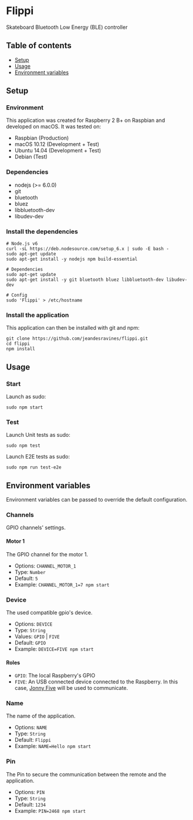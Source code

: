# Flippi

Skateboard Bluetooth Low Energy (BLE) controller


## Table of contents

* [Setup](#setup)
* [Usage](#usage)
* [Environment variables](#environment-variables)


## Setup

### Environment

This application was created for Raspberry 2 B+ on Raspbian and developed on macOS.
It was tested on:
- Raspbian (Production)
- macOS 10.12 (Development + Test)
- Ubuntu 14.04 (Development + Test)
- Debian (Test)

### Dependencies

- nodejs (>= 6.0.0)
- git
- bluetooth
- bluez
- libbluetooth-dev
- libudev-dev

### Install the dependencies

```shell
# Node.js v6
curl -sL https://deb.nodesource.com/setup_6.x | sudo -E bash -
sudo apt-get update
sudo apt-get install -y nodejs npm build-essential

# Dependencies
sudo apt-get update
sudo apt-get install -y git bluetooth bluez libbluetooth-dev libudev-dev

# Config
sudo 'Flippi' > /etc/hostname
```

### Install the application

This application can then be installed with git and npm:
```shell
git clone https://github.com/jeandesravines/flippi.git
cd flippi
npm install
```


## Usage

### Start

Launch as sudo:

```shell
sudo npm start
```

### Test

Launch Unit tests as sudo:

```shell
sudo npm test
```

Launch E2E tests as sudo:

```shell
sudo npm run test-e2e
```
 

## Environment variables

Environment variables can be passed to override the default configuration.

### Channels

GPIO channels' settings.

#### Motor 1

The GPIO channel for the motor 1.

- Options: `CHANNEL_MOTOR_1`
- Type: `Number`
- Default: `5`
- Example: `CHANNEL_MOTOR_1=7 npm start`

### Device

The used compatible gpio's device.  

- Options: `DEVICE`
- Type: `String`
- Values: `GPIO` | `FIVE`
- Default: `GPIO`
- Example: `DEVICE=FIVE npm start`

#### Roles

- `GPIO`: The local Raspberry's GPIO  
- `FIVE`: An USB connected device connected to the Raspberry. In this case, [Jonny Five](http://johnny-five.io/) will be used to communicate.

### Name

The name of the application.

- Options: `NAME`
- Type: `String`
- Default: `Flippi`
- Example: `NAME=Hello npm start`

### Pin

The Pin to secure the communication between the remote and the application.

- Options: `PIN`
- Type: `String`
- Default: `1234`
- Example: `PIN=2468 npm start`
